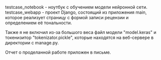 testcase_notebook - ноутбук с обучением модели нейронной сети.
testcase_webapp - проект Django, состоящий из приложения main, которое реализует страницу с формой записи рецензии и определением её тональности.

Также я не включил из-за большого веса файл модели "model.keras" и токенизитор "tokenizator.pickle", которые находятся на веб-сервере в директории с manage.py.

Отчет о проделанной работе приложен в письме.
